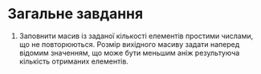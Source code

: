 #  Загальне завдання
1. Заповнити масив із заданої кількості елементів простими числами, що не повторюються. Розмір вихідного масиву задати наперед відомим значенням, що може бути меньшим аніж результуюча кількість отриманих елементів.
